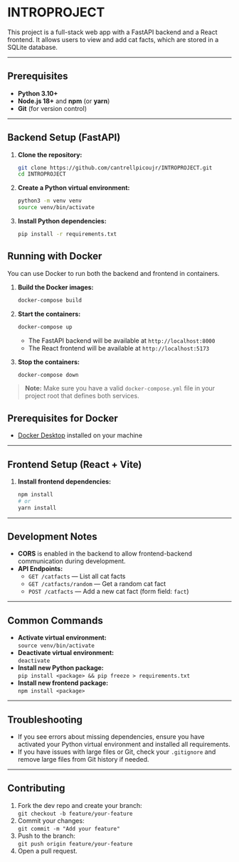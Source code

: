 # INTROPROJECT

This project is a full-stack web app with a FastAPI backend and a React frontend. It allows users to view and add cat facts, which are stored in a SQLite database.

---

## Prerequisites

- **Python 3.10+**
- **Node.js 18+** and **npm** (or **yarn**)
- **Git** (for version control)

---

## Backend Setup (FastAPI)

1. **Clone the repository:**

   ```bash
   git clone https://github.com/cantrellpicoujr/INTROPROJECT.git
   cd INTROPROJECT
   ```

2. **Create a Python virtual environment:**

   ```bash
   python3 -m venv venv
   source venv/bin/activate
   ```

3. **Install Python dependencies:**
   ```bash
   pip install -r requirements.txt
   ```

## Running with Docker

You can use Docker to run both the backend and frontend in containers.

1. **Build the Docker images:**

   ```bash
   docker-compose build
   ```

2. **Start the containers:**

   ```bash
   docker-compose up
   ```

   - The FastAPI backend will be available at `http://localhost:8000`
   - The React frontend will be available at `http://localhost:5173`

3. **Stop the containers:**
   ```bash
   docker-compose down
   ```

> **Note:** Make sure you have a valid `docker-compose.yml` file in your project root that defines both services.

## Prerequisites for Docker

- [Docker Desktop](https://www.docker.com/products/docker-desktop/) installed on your machine

---

## Frontend Setup (React + Vite)

1. **Install frontend dependencies:**

   ```bash
   npm install
   # or
   yarn install
   ```

---

## Development Notes

- **CORS** is enabled in the backend to allow frontend-backend communication during development.
- **API Endpoints:**
  - `GET /catfacts` — List all cat facts
  - `GET /catfacts/random` — Get a random cat fact
  - `POST /catfacts` — Add a new cat fact (form field: `fact`)

---

## Common Commands

- **Activate virtual environment:**  
  `source venv/bin/activate`
- **Deactivate virtual environment:**  
  `deactivate`
- **Install new Python package:**  
  `pip install <package> && pip freeze > requirements.txt`
- **Install new frontend package:**  
  `npm install <package>`

---

## Troubleshooting

- If you see errors about missing dependencies, ensure you have activated your Python virtual environment and installed all requirements.
- If you have issues with large files or Git, check your `.gitignore` and remove large files from Git history if needed.

---

## Contributing

1. Fork the dev repo and create your branch:  
   `git checkout -b feature/your-feature`
2. Commit your changes:  
   `git commit -m "Add your feature"`
3. Push to the branch:  
   `git push origin feature/your-feature`
4. Open a pull request.
